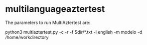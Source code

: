 # multilanguageaztertest

The parameters to run MultiAztertest are:


python3 multiaztertest.py -c -r -f  $dir/*.txt -l english -m modelo -d /home/workdirectory
